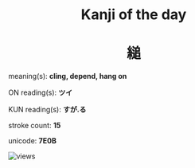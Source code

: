 <h1 align="center">Kanji of the day</h1>
<h1 align="center">縋</h1>
<p align="left">meaning(s): <b>cling, depend, hang on</b></p>
<p align="left">ON reading(s): <b>ツイ</b></p>
<p align="left">KUN reading(s): <b>すが.る</b></p>
<p align="left">stroke count: <b>15</b></p>
<p align="left">unicode: <b>7E0B</b></p>
<p align="left"><img src="https://komarev.com/ghpvc/?username=tristanwagner-kanjioftheday&label=Views&color=0e75b6&style=flat" alt="views"/></p>
